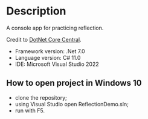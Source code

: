 # Description
A console app for practicing reflection.

Credit to [DotNet Core Central](https://www.youtube.com/watch?v=MqJ_JjCV-9M).

- Framework version: .Net 7.0
- Language version: C# 11.0
- IDE: Microsoft Visual Studio 2022

## How to open project in Windows 10

- clone the repository;
- using Visual Studio open ReflectionDemo.sln;
- run with F5.